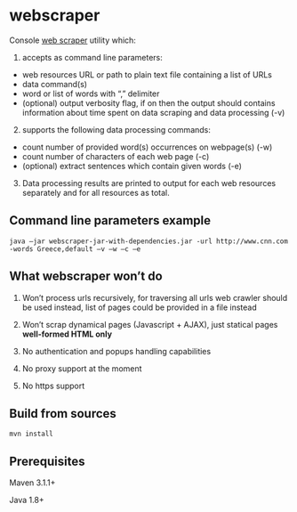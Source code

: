 webscraper
==========

Console [web scraper](http://en.wikipedia.org/wiki/Web_scraping) utility which:

1. accepts as command line parameters:

 - web resources URL or path to plain text file containing a list of URLs
 - data command(s)
 - word or list of words with “,” delimiter
 - (optional) output verbosity flag, if on then the output should contains information about time spent on data scraping and data processing (-v)

2. supports the following data processing commands:

 - count number of provided word(s) occurrences on webpage(s) (-w)
 - count number of characters of each web page (-c)
 - (optional) extract sentences which contain given words (-e)

3. Data processing results are printed to output for each web resources separately and for all resources as total.

Command line parameters example
-------------------------------

    java –jar webscraper-jar-with-dependencies.jar -url http://www.cnn.com -words Greece,default –v –w –c –e
    
    
What webscraper won’t do
------------------------

  1. Won’t process urls recursively, for traversing all urls web crawler should be used instead, list of pages could be provided in a file instead
  
  2. Won’t scrap dynamical pages (Javascript + AJAX), just statical pages __well-formed HTML only__
  
  3. No authentication and popups handling capabilities
  
  4. No proxy support at the moment
  
  5. No https support


Build from sources
------------------

    mvn install

Prerequisites
-------------
Maven 3.1.1+

Java 1.8+
